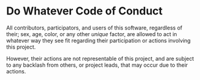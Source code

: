# Do Whatever Code of Conduct

All contributors, participators, and users of this software, regardless of their; sex, age, color, or any other *unique* factor,
are allowed to act in whatever way they see fit regarding their participation or actions involving this project.

However, their actions are not representable of this project, and are subject to any backlash from others, or project leads, that
may occur due to their actions.
